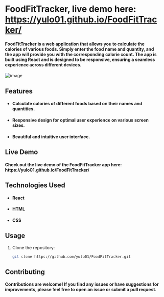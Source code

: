 # FoodFitTracker,  live demo here: https://yulo01.github.io/FoodFitTracker/

<h4> FoodFitTracker is a web application that allows you to calculate the calories of various foods. Simply enter the food name and quantity, and the app will provide you with the corresponding calorie count. The app is built using React and is designed to be responsive, ensuring a seamless experience across different devices. </h4>

![image](https://github.com/yulo01/FoodFitTracker/assets/93291077/0f22996a-4196-45b4-b1d2-c896a6e87395)


## Features

- <h4>Calculate calories of different foods based on their names and quantities.</h4>
- <h4>Responsive design for optimal user experience on various screen sizes.</h4>
- <h4>Beautiful and intuitive user interface.</h4>

## Live Demo

<h4>Check out the live demo of the FoodFitTracker app here: https://yulo01.github.io/FoodFitTracker/</h4>

## Technologies Used

- <h4>React</h4>
- <h4>HTML</h4>
- <h4>CSS</h4>

## Usage

1. Clone the repository:

   ```bash
   git clone https://github.com/yulo01/FoodFitTracker.git
   ```


## Contributing

<h4>Contributions are welcome! If you find any issues or have suggestions for improvements, please feel free to open an issue or submit a pull request.</h4>

